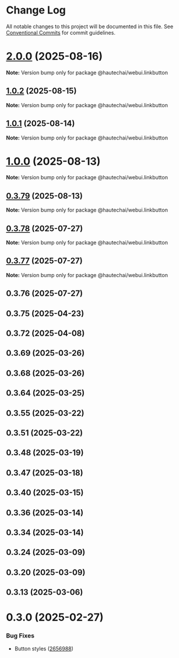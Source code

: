 # Change Log

All notable changes to this project will be documented in this file.
See [Conventional Commits](https://conventionalcommits.org) for commit guidelines.

# [2.0.0](https://github.com/HautechAI/webui/compare/@hautechai/webui.linkbutton@1.0.2...@hautechai/webui.linkbutton@2.0.0) (2025-08-16)

**Note:** Version bump only for package @hautechai/webui.linkbutton





## [1.0.2](https://github.com/HautechAI/webui/compare/@hautechai/webui.linkbutton@1.0.1...@hautechai/webui.linkbutton@1.0.2) (2025-08-15)

**Note:** Version bump only for package @hautechai/webui.linkbutton

## [1.0.1](https://github.com/HautechAI/webui/compare/@hautechai/webui.linkbutton@1.0.0...@hautechai/webui.linkbutton@1.0.1) (2025-08-14)

**Note:** Version bump only for package @hautechai/webui.linkbutton

# [1.0.0](https://github.com/HautechAI/webui/compare/@hautechai/webui.linkbutton@0.3.79...@hautechai/webui.linkbutton@1.0.0) (2025-08-13)

**Note:** Version bump only for package @hautechai/webui.linkbutton

## [0.3.79](https://github.com/HautechAI/webui/compare/@hautechai/webui.linkbutton@0.3.78...@hautechai/webui.linkbutton@0.3.79) (2025-08-13)

**Note:** Version bump only for package @hautechai/webui.linkbutton

## [0.3.78](https://github.com/HautechAI/webui/compare/@hautechai/webui.linkbutton@0.3.77...@hautechai/webui.linkbutton@0.3.78) (2025-07-27)

**Note:** Version bump only for package @hautechai/webui.linkbutton

## [0.3.77](https://github.com/HautechAI/webui/compare/@hautechai/webui.linkbutton@0.3.76...@hautechai/webui.linkbutton@0.3.77) (2025-07-27)

**Note:** Version bump only for package @hautechai/webui.linkbutton

## 0.3.76 (2025-07-27)

## 0.3.75 (2025-04-23)

## 0.3.72 (2025-04-08)

## 0.3.69 (2025-03-26)

## 0.3.68 (2025-03-26)

## 0.3.64 (2025-03-25)

## 0.3.55 (2025-03-22)

## 0.3.51 (2025-03-22)

## 0.3.48 (2025-03-19)

## 0.3.47 (2025-03-18)

## 0.3.40 (2025-03-15)

## 0.3.36 (2025-03-14)

## 0.3.34 (2025-03-14)

## 0.3.24 (2025-03-09)

## 0.3.20 (2025-03-09)

## 0.3.13 (2025-03-06)

# 0.3.0 (2025-02-27)

### Bug Fixes

- Button styles ([2656988](https://github.com/HautechAI/webui/commit/2656988763cfa46585598d7a8840805249487753))
